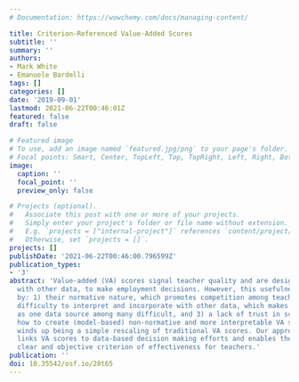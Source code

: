 ```yaml
---
# Documentation: https://wowchemy.com/docs/managing-content/

title: Criterion-Referenced Value-Added Scores
subtitle: ''
summary: ''
authors:
- Mark White
- Emanuele Bardelli
tags: []
categories: []
date: '2019-09-01'
lastmod: 2021-06-22T00:46:01Z
featured: false
draft: false

# Featured image
# To use, add an image named `featured.jpg/png` to your page's folder.
# Focal points: Smart, Center, TopLeft, Top, TopRight, Left, Right, BottomLeft, Bottom, BottomRight.
image:
  caption: ''
  focal_point: ''
  preview_only: false

# Projects (optional).
#   Associate this post with one or more of your projects.
#   Simply enter your project's folder or file name without extension.
#   E.g. `projects = ["internal-project"]` references `content/project/deep-learning/index.md`.
#   Otherwise, set `projects = []`.
projects: []
publishDate: '2021-06-22T00:46:00.796599Z'
publication_types:
- '3'
abstract: 'Value-added (VA) scores signal teacher quality and are designed to be used,
  with other data, to make employment decisions. However, this usefulness is hampered
  by: 1) their normative nature, which promotes competition among teachers, 2) their
  difficulty to interpret and incorporate with other data, which makes using VA scores
  as one data source among many difficult, and 3) a lack of trust in scores. We show
  how to create (model-based) non-normative and more interpretable VA scores, which
  winds up being a simple rescaling of traditional VA scores. Our approach more closely
  links VA scores to data-based decision making efforts and enables the creation of
  clear and objective criterion of effectiveness for teachers.'
publication: ''
doi: 10.35542/osf.io/28t65
---
```

